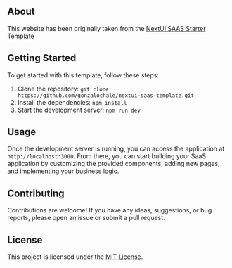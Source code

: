 
## About
This website has been originally taken from the [NextUI SAAS Starter Template](https://github.com/gonzalochale/nextui-saas-template)
## Getting Started

To get started with this template, follow these steps:

1. Clone the repository: `git clone https://github.com/gonzalochale/nextui-saas-template.git`
2. Install the dependencies: `npm install`
3. Start the development server: `npm run dev`

## Usage

Once the development server is running, you can access the application at `http://localhost:3000`. From there, you can start building your SaaS application by customizing the provided components, adding new pages, and implementing your business logic.

## Contributing

Contributions are welcome! If you have any ideas, suggestions, or bug reports, please open an issue or submit a pull request.

## License

This project is licensed under the [MIT License](https://opensource.org/licenses/MIT).
